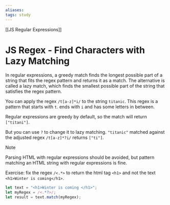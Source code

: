 ```yaml
---
aliases:
tags: study
---
```

[[JS Regular Expressions]]
# JS Regex - Find Characters with Lazy Matching
In regular expressions, a greedy match finds the longest possible part of a string that fits the regex pattern and returns it as a match.
The alternative is called a lazy match, which finds the smallest possible part of the string that satisfies the regex pattern.

You can apply the regex `/t[a-z]*i/` to the string `titanic`. This regex is a pattern that starts with `t`. ends with `i` and has some letters in between.

Regular expressions are greedy by default, so the match will return `["titani"]`.

But you can use `?` to change it to lazy matching. `"titanic"` matched against the adjusted regex `/t[a-z]*?i/` returns `["ti"]`.

>[!NOTE]
>Parsing HTML with regular expressions should be avoided, but pattern matching an HTML string with regular expressions is fine.

Exercise: fix the regex `/<.*>` to return the html tag `<h1>` and not the text `<h1>Winter is coming</h1>`.

```js
let text = "<h1>Winter is coming </h1>";
let myRegex = /<.*?>/;
let result = text.match(myRegex);
```